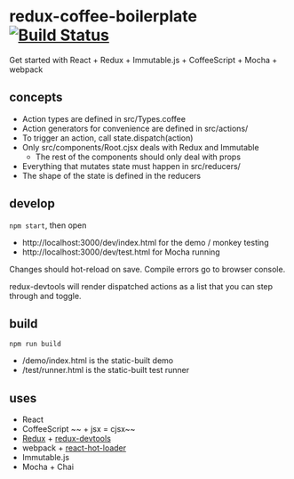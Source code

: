 # redux-coffee-boilerplate [![Build Status](https://travis-ci.org/forresto/redux-coffee-boilerplate.svg)](https://travis-ci.org/forresto/redux-coffee-boilerplate)

Get started with React + Redux + Immutable.js + CoffeeScript + Mocha + webpack

## concepts

* Action types are defined in src/Types.coffee
* Action generators for convenience are defined in src/actions/
* To trigger an action, call state.dispatch(action)
* Only src/components/Root.cjsx deals with Redux and Immutable
  * The rest of the components should only deal with props
* Everything that mutates state must happen in src/reducers/
* The shape of the state is defined in the reducers

## develop

`npm start`, then open 

* http://localhost:3000/dev/index.html for the demo / monkey testing
* http://localhost:3000/dev/test.html for Mocha running

Changes should hot-reload on save. Compile errors go to browser console. 

redux-devtools will render dispatched actions as a list that you can step through and toggle.

## build

`npm run build`

* /demo/index.html is the static-built demo
* /test/runner.html is the static-built test runner

## uses

* React
* CoffeeScript ~~ + jsx = cjsx~~
* [Redux](http://rackt.github.io/redux/) + [redux-devtools](https://github.com/gaearon/redux-devtools)
* webpack + [react-hot-loader](http://gaearon.github.io/react-hot-loader/)
* Immutable.js
* Mocha + Chai